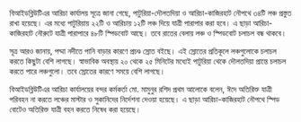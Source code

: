 বিআইডব্লিউটিএর আরিচা কার্যালয় সূত্রে জানা গেছে, পাটুরিয়া-দৌলতদিয়া ও আরিচা-কাজিরহাট নৌপথে ৩৪টি লঞ্চ প্রস্তুত রাখা হয়েছে। এর মধ্যে পাটুরিয়ায় ২২টি ও আরিচায় ১২টি লঞ্চ দিয়ে যাত্রী পারাপার করা হবে। এ ছাড়া আরিচা-কাজিরহাট নৌরুটে যাত্রী পারাপারে ৪৮টি স্পিডবোট আছে। তবে রাতের বেলায় লঞ্চ ও স্পিডবোট চলাচল বন্ধ থাকবে।

সূত্র আরও জানায়, পদ্মা নদীতে পানি বাড়ার কারণে প্রচণ্ড স্রোত বইছে। এই স্রোতের প্রতিকূলে লঞ্চগুলোকে চলাচল করতে কিছুটা বেশি লাগছে। স্বাভাবিক অবস্থায় ২০ থেকে ২৫ মিনিটের মধ্যেই পাটুরিয়া থেকে দৌলতদিয়া প্রান্তে চলাচল করতে পারে লঞ্চগুলো। তবে স্রোতের কারণে সময়ে বেশি লাগছে।

বিআইডব্লিউটিএর আরিচা কার্যালয়ের বন্দর কর্মকর্তা মো. মামুনুর রশিদ প্রথম আলোকে বলেন, ঈদে অতিরিক্ত যাত্রী পরিবহন না করতে লঞ্চের মাস্টার ও সুকানিদের নির্দেশনা দেওয়া হয়েছে। এ ছাড়া আরিচা-কাজিরহাট নৌপথে স্পিড বোটেও অতিরিক্ত যাত্রী বহন করতে নিষেধ করা হয়েছে।
